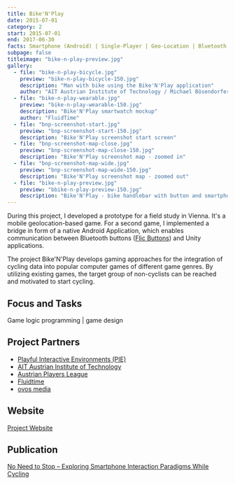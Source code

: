 ```yaml
---
title: Bike'N'Play
date: 2015-07-01
category: 2
start: 2015-07-01
end: 2017-06-30
facts: Smartphone (Android) | Single-Player | Geo-Location | Bluetooth device extensions
subpage: false
titleimage: "bike-n-play-preview.jpg"
gallery:
  - file: "bike-n-play-bicycle.jpg"
    preview: "bike-n-play-bicycle-150.jpg"
    description: "Man with bike using the Bike'N'Play application"
    author: "AIT Austrian Institute of Technology / Michael Bösendorfer"
  - file: "bike-n-play-wearable.jpg"
    preview: "bike-n-play-wearable-150.jpg"
    description: "Bike'N'Play smartwatch mockup"
    author: "FluidTime"
  - file: "bnp-screenshot-start.jpg"
    preview: "bnp-screenshot-start-150.jpg"
    description: "Bike'N'Play screenshot start screen"
  - file: "bnp-screenshot-map-close.jpg"
    preview: "bnp-screenshot-map-close-150.jpg"
    description: "Bike'N'Play screenshot map - zoomed in"
  - file: "bnp-screenshot-map-wide.jpg"
    preview: "bnp-screenshot-map-wide-150.jpg"
    description: "Bike'N'Play screenshot map - zoomed out"
  - file: "bike-n-play-preview.jpg"
    preview: "bbike-n-play-preview-150.jpg"
    description: "Bike'N'Play - bike handlebar with button and smartphone"
---
```


During this project, I developed a prototype for a field study in Vienna. It's a mobile geolocation-based game. For a second game, I implemented a bridge in form of a native Android Application, which enables communication between Bluetooth buttons ([Flic Buttons](https://flic.io/)) and Unity applications.

The project Bike'N'Play develops gaming approaches for the integration of cycling data into popular computer games of different game genres. By utilizing existing games, the target group of non-cyclists can be reached and motivated to start cycling.

## Focus and Tasks
Game logic programming | game design

## Project Partners
* [Playful Interactive Environments (PIE)](https://pie.fh-hagenberg.at/)
* [AIT Austrian Institute of Technology](http://www.ait.ac.at/)
* [Austrian Players League](http://www.apl.at/)
* [Fluidtime](https://www.fluidtime.com/)
* [ovos media](http://www.ovos.at/)

## Website
[Project Website](http://bikenplay.at/)

## Publication
[No Need to Stop – Exploring Smartphone Interaction Paradigms While Cycling](https://dl.acm.org/citation.cfm?id=3152871)